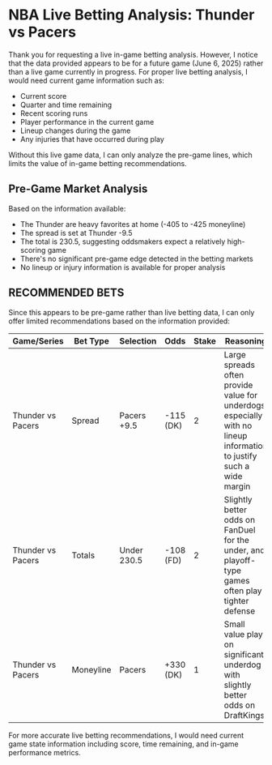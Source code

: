 # NBA Live Betting Analysis: Thunder vs Pacers

Thank you for requesting a live in-game betting analysis. However, I notice that the data provided appears to be for a future game (June 6, 2025) rather than a live game currently in progress. For proper live betting analysis, I would need current game information such as:

- Current score
- Quarter and time remaining
- Recent scoring runs
- Player performance in the current game
- Lineup changes during the game
- Any injuries that have occurred during play

Without this live game data, I can only analyze the pre-game lines, which limits the value of in-game betting recommendations.

## Pre-Game Market Analysis

Based on the information available:

- The Thunder are heavy favorites at home (-405 to -425 moneyline)
- The spread is set at Thunder -9.5
- The total is 230.5, suggesting oddsmakers expect a relatively high-scoring game
- There's no significant pre-game edge detected in the betting markets
- No lineup or injury information is available for proper analysis

## RECOMMENDED BETS

Since this appears to be pre-game rather than live betting data, I can only offer limited recommendations based on the information provided:

| Game/Series | Bet Type | Selection | Odds | Stake | Reasoning |
|-------------|----------|-----------|------|-------|-----------|
| Thunder vs Pacers | Spread | Pacers +9.5 | -115 (DK) | 2 | Large spreads often provide value for underdogs, especially with no lineup information to justify such a wide margin |
| Thunder vs Pacers | Totals | Under 230.5 | -108 (FD) | 2 | Slightly better odds on FanDuel for the under, and playoff-type games often play tighter defense |
| Thunder vs Pacers | Moneyline | Pacers | +330 (DK) | 1 | Small value play on significant underdog with slightly better odds on DraftKings |

For more accurate live betting recommendations, I would need current game state information including score, time remaining, and in-game performance metrics.